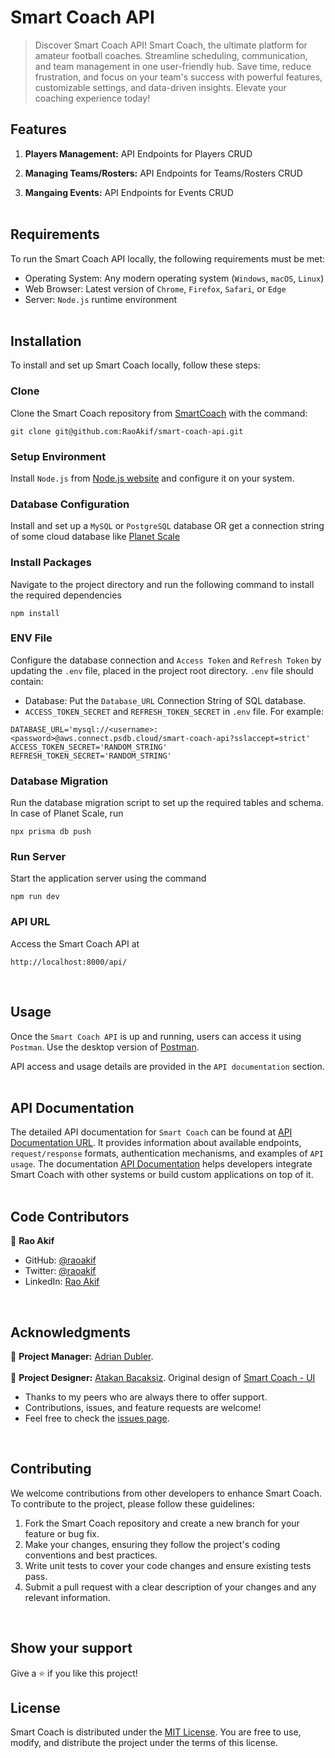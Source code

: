 # Smart Coach API
> Discover Smart Coach API! Smart Coach, the ultimate platform for amateur football coaches. Streamline scheduling, communication, and team management in one user-friendly hub. Save time, reduce frustration, and focus on your team's success with powerful features, customizable settings, and data-driven insights. Elevate your coaching experience today! <br>

## Features
1. **Players Management:** API Endpoints for Players CRUD

2. **Managing Teams/Rosters:**  API Endpoints for Teams/Rosters CRUD

3. **Mangaing Events:**  API Endpoints for Events CRUD <br><br>


## Requirements

To run the Smart Coach API locally, the following requirements must be met:

- Operating System: Any modern operating system (`Windows`, `macOS`, `Linux`)
- Web Browser: Latest version of `Chrome`, `Firefox`, `Safari`, or `Edge`
- Server: `Node.js` runtime environment <br><br>

## Installation

To install and set up Smart Coach locally, follow these steps:

### Clone
Clone the Smart Coach repository from [SmartCoach](https://github.com/RaoAkif/smart-coach-api) with the command:
```
git clone git@github.com:RaoAkif/smart-coach-api.git
```
### Setup Environment
Install `Node.js` from [Node.js website](https://nodejs.org/en/download) and configure it on your system.

### Database Configuration
Install and set up a `MySQL` or `PostgreSQL` database OR get a connection string of some cloud database like [Planet Scale](https://planetscale.com/)

### Install Packages
Navigate to the project directory and run the following command to install the required dependencies
```
npm install
```
### ENV File
Configure the database connection and `Access Token` and `Refresh Token` by updating the `.env` file, placed in the project root directory.
`.env` file should contain:
  - Database: Put the `Database_URL` Connection String of SQL database.
  - `ACCESS_TOKEN_SECRET` and `REFRESH_TOKEN_SECRET` in `.env` file.
   For example:

```
DATABASE_URL='mysql://<username>:<password>@aws.connect.psdb.cloud/smart-coach-api?sslaccept=strict'
ACCESS_TOKEN_SECRET='RANDOM_STRING'
REFRESH_TOKEN_SECRET='RANDOM_STRING'
```

### Database Migration
Run the database migration script to set up the required tables and schema. In case of Planet Scale, run
```
npx prisma db push
```

### Run Server
Start the application server using the command
```
npm run dev
```

### API URL
Access the Smart Coach API at
```
http://localhost:8000/api/
```
<br>


## Usage

Once the `Smart Coach API` is up and running, users can access it using `Postman`. Use the desktop version of [Postman](https://www.postman.com/downloads/).

API access and usage details are provided in the `API documentation` section.<br><br>

## API Documentation

The detailed API documentation for `Smart Coach` can be found at [API Documentation URL](https://smart-coach-api.vercel.app/api-docs). It provides information about available endpoints, `request/response` formats, authentication mechanisms, and examples of `API usage`. The documentation [API Documentation](https://smart-coach-api.vercel.app/api-docs) helps developers integrate Smart Coach with other systems or build custom applications on top of it.<br><br>

## Code Contributors

👤 **Rao Akif**
- GitHub: [@raoakif](https://github.com/RaoAkif)
- Twitter: [@raoakif](https://twitter.com/RaoAkif)
- LinkedIn: [Rao Akif](https://linkedin.com/in/RaoAkif)
<br>

## Acknowledgments
👤 **Project Manager:**   [Adrian Dubler](https://www.linkedin.com/in/adrian-dubler). <br><br>
👤 **Project Designer:**  [Atakan Bacaksiz](https://www.linkedin.com/in/atakanbacaksiz). Original design of [Smart Coach - UI](https://www.figma.com/file/CTngvtmn5qXkjlEpXlDfAT/smartcoach-ui?type=design&mode=design&t=zihPgAIp5oaHmQkm-0)
  - Thanks to my peers who are always there to offer support.
  - Contributions, issues, and feature requests are welcome!
  - Feel free to check the [issues page](../../issues/).
<br>
 
## Contributing

We welcome contributions from other developers to enhance Smart Coach. To contribute to the project, please follow these guidelines:

1. Fork the Smart Coach repository and create a new branch for your feature or bug fix.
2. Make your changes, ensuring they follow the project's coding conventions and best practices.
3. Write unit tests to cover your code changes and ensure existing tests pass.
4. Submit a pull request with a clear description of your changes and any relevant information.

<br>

## Show your support

Give a ⭐️ if you like this project!
<br>


## License

Smart Coach is distributed under the [MIT License](./MIT.md). You are free to use, modify, and distribute the project under the terms of this license.
